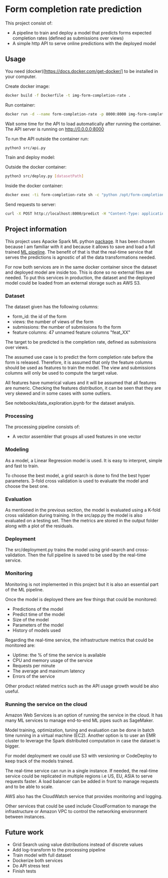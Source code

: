 # Form completion rate prediction

This project consist of:
* A pipeline to train and deploy a model that predicts forms expected completion rates (defined as submissions over views)
* A simple http API to serve online predictions with the deployed model

## Usage

You need (docker)[https://docs.docker.com/get-docker/] to be installed in your computer.

Create docker image:
```bash
docker build -f Dockerfile -t img-form-completion-rate .
```

Run container:
```bash
docker run -d --name form-completion-rate -p 8000:8000 img-form-completion-rate
```
Wait some time for the API to load automatically after running the container.
The API server is running on http://0.0.0.0:8000

To run the API outside the container run:
```bash
python3 src/api.py
```

Train and deploy model:

Outside the docker container:
```bash
python3 src/deploy.py [datasetPath]
```

Inside the docker container:
```bash
docker exec -ti form-completion-rate sh -c "python /opt/form-completion-rate/src/deploy.py"
```

Send requests to server:
```bash
curl -X POST http://localhost:8000/predict -H "Content-Type: application/json" -d @resources/sample.json
```

## Project information

This project uses Apacke Spark ML python [package](https://spark.apache.org/docs/latest/api/python/pyspark.ml.html).
It has been chosen because I am familiar with it and because it allows to save and load a full trained [ML pipeline](https://spark.apache.org/docs/latest/api/python/pyspark.ml.html). 
The benefit of that is that the real-time service that serves the predictions is agnostic of all the data transformations needed.

For now both services are in the same docker container since the dataset and deployed model are inside too. 
This is done so no external files are needed. To put this services in production, 
the dataset and the deployed model could be loaded from an external storage such as AWS S3.  

### Dataset

The dataset given has the following columns:
* form_id: the id of the form
* views: the number of views of the form
* submissions: the number of submissions fo the form
* feature columns: 47 unnamed feature columns "feat_XX"

The target to be predicted is the completion rate, defined as submissions over views.

The assumed use case is to predict the form completion rate before the form is released. 
Therefore, it is assumed that only the feature columns should be used as features to train the model.
The view and submissions columns will only be used to compute the target value.

All features have numerical values and it will be assumed that all features are numeric.
Checking the features distribution, it can be seen that they are very skewed and in some cases with some outliers.

See notebooks/data_exploration.ipynb for the dataset analysis.

### Processing

The processing pipeline consists of:
* A vector assembler that groups all used features in one vector

### Modeling

As a model, a Linear Regression model is used. It is easy to interpret, simple and fast to train.

To choose the best model, a grid search is done to find the best hyper parameters.
3-fold cross validation is used to evaluate the model and choose the best one.

### Evaluation

As mentioned in the previous section, the model is evaluated using a K-fold cross validation during training.
In the src/app.py the model is also evaluated on a testing set. 
Then the metrics are stored in the output folder along with a plot of the residuals.

### Deployment

The src/deployment.py trains the model using grid-search and cross-validation. 
Then the full pipeline is saved to be used by the real-time service. 

### Monitoring

Monitoring is not implemented in this project but it is also an essential part of the ML pipeline.

Once the model is deployed there are few things that could be monitored:
* Predictions of the model
* Predict time of the model
* Size of the model
* Parameters of the model
* History of models used

Regarding the real-time service, the infrastructure metrics that could be monitored are:
* Uptime: the % of time the service is available
* CPU and memory usage of the service
* Requests per minute
* The average and maximum latency
* Errors of the service

Other product related metrics such as the API usage growth would be also useful.

### Running the service on the cloud

Amazon Web Services is an option of running the service in the cloud. 
It has many ML services to manage end-to-end ML pipes such as SageMaker.

Model training, optimization, tuning and evaluation can be done in batch time running in a virtual machine (EC2). 
Another option is to user an EMR cluster to leverage the Spark distributed computation in case the dataset is bigger.

For model deployment we could use S3 with versioning or CodeDeploy to keep track of the models trained.

The real-time service can run in a single instance. 
If needed, the real-time service could be replicated in multiple regions i.e US, EU, ASIA to serve requests faster.
A load balancer can be added in front to manage requests and to be able to scale.

AWS also has the CloudWatch service that provides monitoring and logging.

Other services that could be used include CloudFormation to manage the infrastructure 
or Amazon VPC to control the networking environment between instances.

## Future work

* Grid Search using value distributions instead of discrete values
* Add log-transform to the processing pipeline
* Train model with full dataset
* Dockerize both services
* Do API stress test
* Finish tests